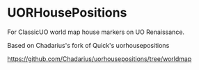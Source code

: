 # UORHousePositions

For ClassicUO world map house markers on UO Renaissance.

Based on Chadarius's fork of Quick's uorhousepositions

https://github.com/Chadarius/uorhousepositions/tree/worldmap